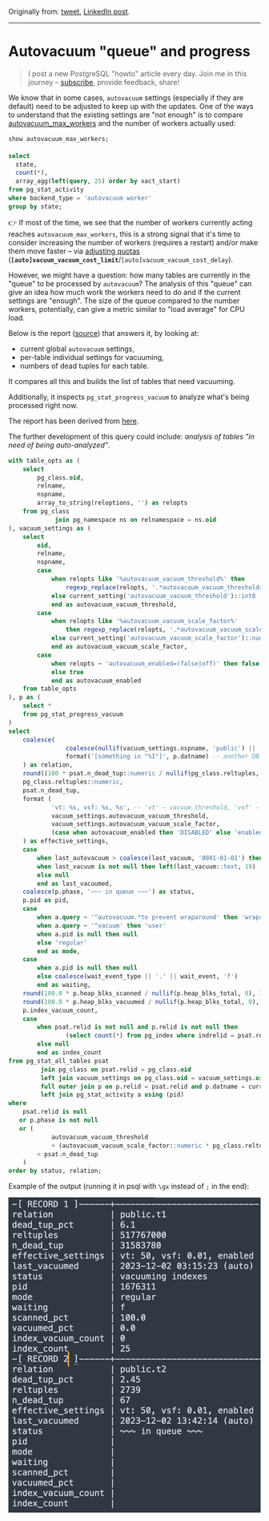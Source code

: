 Originally from: [tweet](https://twitter.com/samokhvalov/status/1730979356363882889), [LinkedIn post]().

---

# Autovacuum "queue" and progress

> I post a new PostgreSQL "howto" article every day. Join me in this
> journey – [subscribe](https://twitter.com/samokhvalov/), provide feedback, share!

We know that in some cases, `autovacuum` settings (especially if they are default) need to be adjusted to keep up 
with the updates. One of the ways to understand that the existing settings are "not enough" is to compare
[autovacuum_max_workers](https://postgresqlco.nf/doc/en/param/autovacuum_max_workers/) and the number of workers
actually used:

```sql
show autovacuum_max_workers;

select
  state,
  count(*),
  array_agg(left(query, 25) order by xact_start)
from pg_stat_activity
where backend_type = 'autovacuum worker'
group by state;
```

👉 If most of the time, we see that the number of workers currently acting reaches `autovacuum_max_workers`, this 
is a strong signal that it's time to consider increasing the number of workers (requires a restart) and/or make them 
move faster – via [adjusting quotas](https://www.postgresql.org/docs/current/runtime-config-autovacuum.html) 
(<code><b>[auto]vacuum_vacuum_cost_limit</b></code>/<code>[auto]vacuum_vacuum_cost_delay</code>).

However, we might have a question: how many tables are currently in the "queue" to be processed by `autovacuum`? The
analysis of this "queue" can give an idea how much work the workers need to do and if the current settings are "enough".
The size of the queue compared to the number workers, potentially, can give a metric similar to "load average" for CPU
load.

Below is the report ([source](https://gitlab.com/-/snippets/1889668)) that answers it, by looking at:

- current global `autovacuum` settings,
- per-table individual settings for vacuuming,
- numbers of dead tuples for each table.

It compares all this and builds the list of tables that need vacuuming.

Additionally, it inspects `pg_stat_progress_vacuum` to analyze what's being processed right now.

The report has been derived from [here](https://github.com/avito-tech/dba-utils/blob/master/munin/vacuum_queue).

The further development of this query could include:
_analysis of tables "in need of being auto-analyzed"_.

```sql
with table_opts as (
    select
        pg_class.oid,
        relname,
        nspname,
        array_to_string(reloptions, '') as relopts
    from pg_class
             join pg_namespace ns on relnamespace = ns.oid
), vacuum_settings as (
    select
        oid,
        relname,
        nspname,
        case
            when relopts like '%autovacuum_vacuum_threshold%' then
                regexp_replace(relopts, '.*autovacuum_vacuum_threshold=([0-9.]+).*', e'\\1')::int8
            else current_setting('autovacuum_vacuum_threshold')::int8
            end as autovacuum_vacuum_threshold,
        case
            when relopts like '%autovacuum_vacuum_scale_factor%'
                then regexp_replace(relopts, '.*autovacuum_vacuum_scale_factor=([0-9.]+).*', e'\\1')::numeric
            else current_setting('autovacuum_vacuum_scale_factor')::numeric
            end as autovacuum_vacuum_scale_factor,
        case
            when relopts ~ 'autovacuum_enabled=(false|off)' then false
            else true
            end as autovacuum_enabled
    from table_opts
), p as (
    select *
    from pg_stat_progress_vacuum
)
select
    coalesce(
                coalesce(nullif(vacuum_settings.nspname, 'public') || '.', '') || vacuum_settings.relname, -- current DB
                format('[something in "%I"]', p.datname) -- another DB
    ) as relation,
    round((100 * psat.n_dead_tup::numeric / nullif(pg_class.reltuples, 0))::numeric, 2) as dead_tup_pct,
    pg_class.reltuples::numeric,
    psat.n_dead_tup,
    format (
            'vt: %s, vsf: %s, %s', -- 'vt' – vacuum_threshold, 'vsf' - vacuum_scale_factor
            vacuum_settings.autovacuum_vacuum_threshold,
            vacuum_settings.autovacuum_vacuum_scale_factor,
            (case when autovacuum_enabled then 'DISABLED' else 'enabled' end)
    ) as effective_settings,
    case
        when last_autovacuum > coalesce(last_vacuum, '0001-01-01') then left(last_autovacuum::text, 19) || ' (auto)'
        when last_vacuum is not null then left(last_vacuum::text, 19) || ' (manual)'
        else null
        end as last_vacuumed,
    coalesce(p.phase, '~~~ in queue ~~~') as status,
    p.pid as pid,
    case
        when a.query ~ '^autovacuum.*to prevent wraparound' then 'wraparound'
        when a.query ~ '^vacuum' then 'user'
        when a.pid is null then null
        else 'regular'
        end as mode,
    case
        when a.pid is null then null
        else coalesce(wait_event_type || '.' || wait_event, 'f')
        end as waiting,
    round(100.0 * p.heap_blks_scanned / nullif(p.heap_blks_total, 0), 1) as scanned_pct,
    round(100.0 * p.heap_blks_vacuumed / nullif(p.heap_blks_total, 0), 1) as vacuumed_pct,
    p.index_vacuum_count,
    case
        when psat.relid is not null and p.relid is not null then
                (select count(*) from pg_index where indrelid = psat.relid)
        else null
        end as index_count
from pg_stat_all_tables psat
         join pg_class on psat.relid = pg_class.oid
         left join vacuum_settings on pg_class.oid = vacuum_settings.oid
         full outer join p on p.relid = psat.relid and p.datname = current_database()
         left join pg_stat_activity a using (pid)
where
    psat.relid is null
   or p.phase is not null
   or (
            autovacuum_vacuum_threshold
            + (autovacuum_vacuum_scale_factor::numeric * pg_class.reltuples)
        < psat.n_dead_tup
    )
order by status, relation;
```

Example of the output (running it in psql with `\gx` instead of `;` in the end):

![tables to be autovacuumed](./files/0068_tables_to_be_autovacuumed.png)
